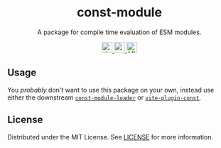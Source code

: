 <h1 align="center">const-module</h1>

<p align="center">
  A package for compile time evaluation of ESM modules.
</p>

<p align="center">
  <a href="https://www.npmjs.com/package/const-module">
    <img src="https://img.shields.io/npm/v/const-module?style=for-the-badge" alt="downloads" height="24">
  </a>
  <a href="https://www.npmjs.com/package/const-module">
    <img src="https://img.shields.io/github/actions/workflow/status/zebp/const-module/ci.yml?branch=main&style=for-the-badge" alt="npm version" height="24">
  </a>
  <a href="https://github.com/zebp/streaming-tar">
    <img src="https://img.shields.io/badge/license-MIT-green?style=for-the-badge" alt="MIT license" height="24">
  </a>
</p>

## Usage

You _probably_ don't want to use this package on your own, instead use either the downstream [`const-module-loader`](https://github.com/zebp/const-module-loader) or [`vite-plugin-const`](https://github.com/zebp/vite-plugin-const).

## License

Distributed under the MIT License. See [LICENSE](LICENSE) for more information.
